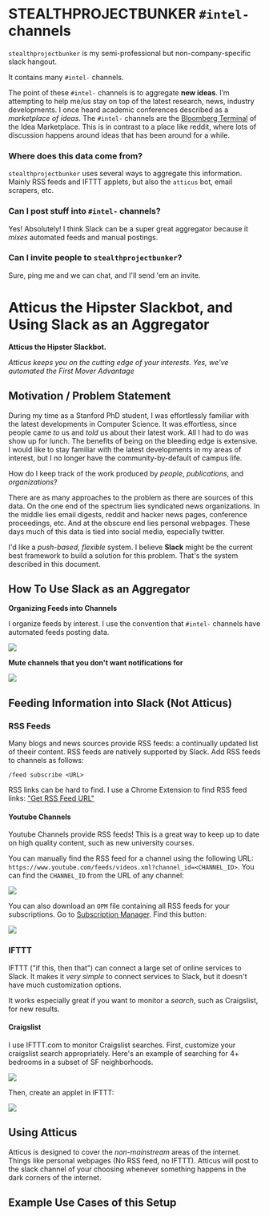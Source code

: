 # STEALTHPROJECTBUNKER `#intel-` channels

`stealthprojectbunker` is my semi-professional but non-company-specific slack hangout. 

It contains many `#intel-` channels.

The point of these `#intel-` channels is to aggregate **new ideas**. I’m attempting to help me/us stay on top of the latest research, news, industry developments. I once heard academic conferences described as a *marketplace of ideas*. The `#intel-` channels are the [Bloomberg Terminal](https://en.wikipedia.org/wiki/Bloomberg_Terminal) of the Idea Marketplace. This is in contrast to a place like reddit, where lots of discussion happens around ideas that has been around for a while. 

### Where does this data come from?

`stealthprojectbunker` uses several ways to aggregate this information. Mainly RSS feeds and IFTTT applets, but also the `atticus` bot, email scrapers, etc.

### Can I post stuff into `#intel-` channels?

Yes! Absolutely! I think Slack can be a super great aggregator because it _mixes_ automated feeds and manual postings. 

### Can I invite people to `stealthprojectbunker`? 

Sure, ping me and we can chat, and I'll send 'em an invite.

# Atticus the Hipster Slackbot, and Using Slack as an Aggregator

**Atticus the Hipster Slackbot.** 

_Atticus keeps you on the cutting edge of your interests. Yes, we've automated the First Mover Advantage_

## Motivation / Problem Statement

During my time as a Stanford PhD student, I was effortlessly familiar with the latest developments in Computer Science. It was effortless, since people came _to_ us and _told_ us about their latest work. All I had to do was show up for lunch. The benefits of being on the bleeding edge is extensive. I would like to stay familiar with the latest developments in my areas of interest, but I no longer have the community-by-default of campus life. 

How do I keep track of the work produced by *people*, *publications*, and *organizations*?

There are as many approaches to the problem as there are sources of this data. On the one end of the spectrum lies syndicated news organizations. In the middle lies email digests, reddit and hacker news pages, conference proceedings, etc. And at the obscure end lies personal webpages. These days much of this data is tied into social media, especially twitter. 

I'd like a *push-based*, *flexible* system. I believe **Slack** might be the current best framework to build a solution for this problem. That's the system described in this document.

## How To Use Slack as an Aggregator

**Organizing Feeds into Channels**

I organize feeds by interest. I use the convention that `#intel-` channels have automated feeds posting data.  

![](https://raw.githubusercontent.com/njoubert/atticus-bot/master/assets/slack-channels-01.png)

**Mute channels that you don't want notifications for**

![](https://github.com/njoubert/atticus-bot/blob/master/assets/slack-mute.png)

## Feeding Information into Slack (Not Atticus)

### RSS Feeds

Many blogs and news sources provide RSS feeds: a continually updated list of theeir content. RSS feeds are natively supported by Slack. Add RSS feeds to channels as follows:

```
/feed subscribe <URL>
```

RSS links can be hard to find. I use a Chrome Extension to find RSS feed links: ["Get RSS Feed URL"](https://github.com/shevabam/get-rss-feed-url-extension)

#### Youtube Channels

Youtube Channels provide RSS feeds! This is a great way to keep up to date on high quality content, such as new university courses. 

You can manually find the RSS feed for a channel using the following URL: `https://www.youtube.com/feeds/videos.xml?channel_id=<CHANNEL_ID>`. You can find the `CHANNEL_ID` from the URL of any channel:

![](https://raw.githubusercontent.com/njoubert/atticus-bot/master/assets/youtube-channel-id.png)


You can also download an `OPM` file containing all RSS feeds for your subscriptions. Go to [Subscription Manager](https://www.youtube.com/subscription_manager). Find this button: 

![](https://raw.githubusercontent.com/njoubert/atticus-bot/master/assets/youtube-export-subscriptions.png)


### IFTTT 

IFTTT ("if this, then that") can connect a large set of online services to Slack. It makes it _very simple_ to connect services to Slack, but it doesn't have much customization options.

It works especially great if you want to monitor a _search_, such as Craigslist, for new results.

#### Craigslist

I use IFTTT.com to monitor Craigslist searches. First, customize your craigslist search appropriately. Here's an example of searching for 4+ bedrooms in a subset of SF neighborhoods. 

![](https://raw.githubusercontent.com/njoubert/atticus-bot/master/assets/craigslist-search.png)

Then, create an applet in IFTTT:

![](https://raw.githubusercontent.com/njoubert/atticus-bot/master/assets/ifttt-craigslist.png)

## Using Atticus

Atticus is designed to cover the _non-mainstream_ areas of the internet. Things like personal webpages (No RSS feed, no IFTTT). Atticus will post to the slack channel of your choosing whenever something happens in the dark corners of the internet.


## Example Use Cases of this Setup
